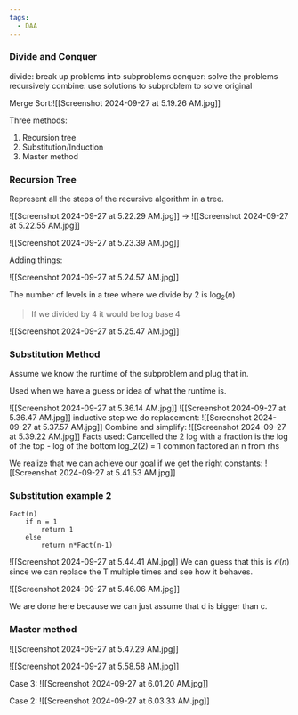 ```yaml
---
tags:
  - DAA
---
```

### Divide and Conquer

divide: break up problems into subproblems
conquer: solve the problems recursively 
combine: use solutions to subproblem to solve original

Merge Sort:![[Screenshot 2024-09-27 at 5.19.26 AM.jpg]]

Three methods:
1. Recursion tree
2. Substitution/Induction
3. Master method

### Recursion Tree

Represent all the steps of the recursive algorithm in a tree.

![[Screenshot 2024-09-27 at 5.22.29 AM.jpg]]
->
![[Screenshot 2024-09-27 at 5.22.55 AM.jpg]]

![[Screenshot 2024-09-27 at 5.23.39 AM.jpg]]

Adding things:

![[Screenshot 2024-09-27 at 5.24.57 AM.jpg]]

The number of levels in a tree where we divide by 2 is $\log_{2}(n)$

> If we divided by 4 it would be log base 4

![[Screenshot 2024-09-27 at 5.25.47 AM.jpg]]

### Substitution Method

Assume we know the runtime of the subproblem and plug that in.

Used when we have a guess or idea of what the runtime is.

![[Screenshot 2024-09-27 at 5.36.14 AM.jpg]]
![[Screenshot 2024-09-27 at 5.36.47 AM.jpg]]
inductive step we do replacement: ![[Screenshot 2024-09-27 at 5.37.57 AM.jpg]]
Combine and simplify:
![[Screenshot 2024-09-27 at 5.39.22 AM.jpg]]
Facts used: 
	Cancelled the 2
	log with a fraction is the log of the top - log of the bottom
	log_2(2) = 1
	common factored an n from rhs

We realize that we can achieve our goal if we get the right constants:
![[Screenshot 2024-09-27 at 5.41.53 AM.jpg]]

### Substitution example 2

```
Fact(n)
	if n = 1
		return 1
	else 
		return n*Fact(n-1)
```

![[Screenshot 2024-09-27 at 5.44.41 AM.jpg]]
We can guess that this is $\mathcal{O}(n)$ since we can replace the T multiple times and see how it behaves.

![[Screenshot 2024-09-27 at 5.46.06 AM.jpg]]

We are done here because we can just assume that d is bigger than c.

### Master method

![[Screenshot 2024-09-27 at 5.47.29 AM.jpg]]

![[Screenshot 2024-09-27 at 5.58.58 AM.jpg]]

Case 3:
![[Screenshot 2024-09-27 at 6.01.20 AM.jpg]]

Case 2: 
![[Screenshot 2024-09-27 at 6.03.33 AM.jpg]]
